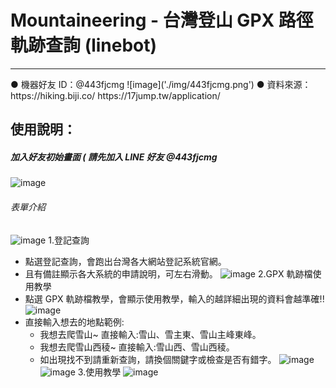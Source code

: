 # Mountaineering - 台灣登山 GPX 路徑軌跡查詢 (linebot)
<hr>
● 機器好友 ID：@443fjcmg
![image]('./img/443fjcmg.png')
● 資料來源：
https://hiking.biji.co/
https://17jump.tw/application/

## 使⽤說明：

##### 加入好友初始畫面 ( 請先加入 LINE 好友 @443fjcmg

![image]('./img/3376151.jpg')

###### 表單介紹

![image]('./img/3376149-2.jpg') 
  1.登記查詢
- 點選登記查詢，會跑出台灣各大網站登記系統官網。
- 且有備註顯示各大系統的申請說明，可左右滑動。
![image]('./img/3376149-1.jpg')
  2.GPX 軌跡檔使用教學
- 點選 GPX 軌跡檔教學，會顯示使用教學，輸入的越詳細出現的資料會越準確!!
![image]('./img/3376145-1.jpg')
- 直接輸入想去的地點範例:
  - 我想去爬雪山~ 直接輸入:雪山、雪主東、雪山主峰東峰。
  - 我想去爬雪山西稜~ 直接輸入:雪山西、雪山西稜。
  - 如出現找不到請重新查詢，請換個關鍵字或檢查是否有錯字。
    ![image]('./img/3376141.jpg')
    ![image]('./img/3376141-1.png')
  3.使用教學
![image]("./img/3376143-1.jpg")
